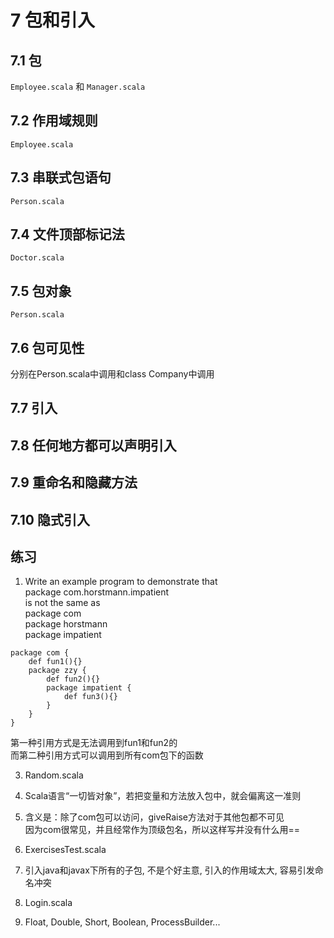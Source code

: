 # 7 包和引入
## 7.1 包
`Employee.scala` 和 `Manager.scala`
## 7.2 作用域规则
`Employee.scala`
## 7.3 串联式包语句
`Person.scala`
## 7.4 文件顶部标记法
`Doctor.scala`
## 7.5 包对象
`Person.scala`
## 7.6 包可见性
分别在Person.scala中调用和class Company中调用
## 7.7 引入
## 7.8 任何地方都可以声明引入
## 7.9 重命名和隐藏方法
## 7.10 隐式引入
## 练习
1. Write an example program to demonstrate that  
       package com.horstmann.impatient  
   is not the same as  
       package com  
       package horstmann  
       package impatient  
```
package com {
    def fun1(){}
    package zzy {
        def fun2(){}
        package impatient {
            def fun3(){}
        }
    }
}
```
第一种引用方式是无法调用到fun1和fun2的  
而第二种引用方式可以调用到所有com包下的函数

3. Random.scala

4. Scala语言“一切皆对象”，若把变量和方法放入包中，就会偏离这一准则

5. 含义是：除了com包可以访问，giveRaise方法对于其他包都不可见  
因为com很常见，并且经常作为顶级包名，所以这样写并没有什么用==

7. ExercisesTest.scala

8. 引入java和javax下所有的子包, 不是个好主意, 引入的作用域太大, 容易引发命名冲突

9. Login.scala

10. Float, Double, Short, Boolean, ProcessBuilder...
